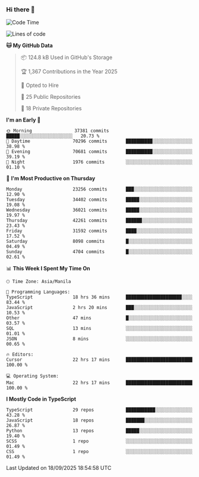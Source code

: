 ### Hi there 👋

<!--START_SECTION:waka-->
![Code Time](http://img.shields.io/badge/Code%20Time-2%2C141%20hrs%2018%20mins-blue)

![Lines of code](https://img.shields.io/badge/From%20Hello%20World%20I%27ve%20Written-68.8%20million%20lines%20of%20code-blue)

**🐱 My GitHub Data** 

> 📦 124.8 kB Used in GitHub's Storage 
 > 
> 🏆 1,367 Contributions in the Year 2025
 > 
> 💼 Opted to Hire
 > 
> 📜 25 Public Repositories 
 > 
> 🔑 18 Private Repositories 
 > 
**I'm an Early 🐤** 

```text
🌞 Morning                37381 commits       █████░░░░░░░░░░░░░░░░░░░░   20.73 % 
🌆 Daytime                70296 commits       ██████████░░░░░░░░░░░░░░░   38.98 % 
🌃 Evening                70681 commits       ██████████░░░░░░░░░░░░░░░   39.19 % 
🌙 Night                  1976 commits        ░░░░░░░░░░░░░░░░░░░░░░░░░   01.10 % 
```
📅 **I'm Most Productive on Thursday** 

```text
Monday                   23256 commits       ███░░░░░░░░░░░░░░░░░░░░░░   12.90 % 
Tuesday                  34402 commits       █████░░░░░░░░░░░░░░░░░░░░   19.08 % 
Wednesday                36021 commits       █████░░░░░░░░░░░░░░░░░░░░   19.97 % 
Thursday                 42261 commits       ██████░░░░░░░░░░░░░░░░░░░   23.43 % 
Friday                   31592 commits       ████░░░░░░░░░░░░░░░░░░░░░   17.52 % 
Saturday                 8098 commits        █░░░░░░░░░░░░░░░░░░░░░░░░   04.49 % 
Sunday                   4704 commits        █░░░░░░░░░░░░░░░░░░░░░░░░   02.61 % 
```


📊 **This Week I Spent My Time On** 

```text
🕑︎ Time Zone: Asia/Manila

💬 Programming Languages: 
TypeScript               18 hrs 36 mins      █████████████████████░░░░   83.44 % 
JavaScript               2 hrs 20 mins       ███░░░░░░░░░░░░░░░░░░░░░░   10.53 % 
Other                    47 mins             █░░░░░░░░░░░░░░░░░░░░░░░░   03.57 % 
SQL                      13 mins             ░░░░░░░░░░░░░░░░░░░░░░░░░   01.01 % 
JSON                     8 mins              ░░░░░░░░░░░░░░░░░░░░░░░░░   00.65 % 

🔥 Editors: 
Cursor                   22 hrs 17 mins      █████████████████████████   100.00 % 

💻 Operating System: 
Mac                      22 hrs 17 mins      █████████████████████████   100.00 % 
```

**I Mostly Code in TypeScript** 

```text
TypeScript               29 repos            ███████████░░░░░░░░░░░░░░   43.28 % 
JavaScript               18 repos            ███████░░░░░░░░░░░░░░░░░░   26.87 % 
Python                   13 repos            █████░░░░░░░░░░░░░░░░░░░░   19.40 % 
SCSS                     1 repo              ░░░░░░░░░░░░░░░░░░░░░░░░░   01.49 % 
CSS                      1 repo              ░░░░░░░░░░░░░░░░░░░░░░░░░   01.49 % 
```




 Last Updated on 18/09/2025 18:54:58 UTC
<!--END_SECTION:waka-->
